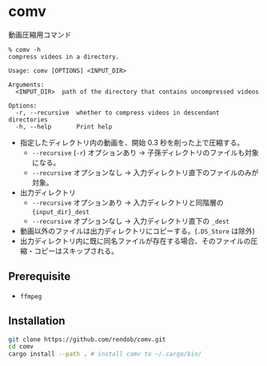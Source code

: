 # comv

動画圧縮用コマンド

```
% comv -h
compress videos in a directory.

Usage: comv [OPTIONS] <INPUT_DIR>

Arguments:
  <INPUT_DIR>  path of the directory that contains uncompressed videos

Options:
  -r, --recursive  whether to compress videos in descendant directories
  -h, --help       Print help
```

- 指定したディレクトリ内の動画を、開始 0.3 秒を削った上で圧縮する。
  - `--recursive` (`-r`) オプションあり → 子孫ディレクトリのファイルも対象になる。
  - `--recursive` オプションなし → 入力ディレクトリ直下のファイルのみが対象。
- 出力ディレクトリ
  - `--recursive` オプションあり → 入力ディレクトリと同階層の `{input_dir}_dest`
  - `--recursive` オプションなし → 入力ディレクトリ直下の `_dest`
- 動画以外のファイルは出力ディレクトリにコピーする。(`.DS_Store` は除外)
- 出力ディレクトリ内に既に同名ファイルが存在する場合、そのファイルの圧縮・コピーはスキップされる。

## Prerequisite

- `ffmpeg`

## Installation

```sh
git clone https://github.com/rendob/comv.git
cd comv
cargo install --path . # install comv to ~/.cargo/bin/
```
